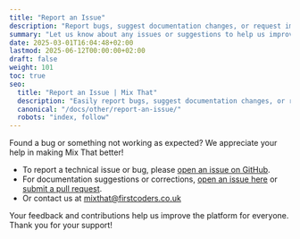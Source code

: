 ```yaml
---
title: "Report an Issue"
description: "Report bugs, suggest documentation changes, or request improvements for Mix That."
summary: "Let us know about any issues or suggestions to help us improve Mix That and its documentation."
date: 2025-03-01T16:04:48+02:00
lastmod: 2025-06-12T00:00:00+02:00
draft: false
weight: 101
toc: true
seo:
  title: "Report an Issue | Mix That"
  description: "Easily report bugs, suggest documentation changes, or request improvements for Mix That. Help us make the platform better for everyone."
  canonical: "/docs/other/report-an-issue/"
  robots: "index, follow"
---
```


Found a bug or something not working as expected? We appreciate your help in making Mix That better!

- To report a technical issue or bug, please [open an issue on GitHub](https://github.com/firstcoders/mixthat/issues).
- For documentation suggestions or corrections, [open an issue here](https://github.com/firstcoders/mixthat-docs/issues) or [submit a pull request](https://github.com/firstcoders/mixthat-docs).
- Or contact us at <a href="mailto:mixthat@firstcoders.co.uk">mixthat@firstcoders.co.uk</a>

Your feedback and contributions help us improve the platform for everyone. Thank you for your support!
